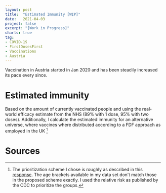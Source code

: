 ```yaml
---
layout: post
title:  "Estimated Immunity [WIP]"
date:   2021-04-03
project: false
excerpt: "[Work in Progress]"
charts: true
tag:
- COVID-19
- FirstDosesFirst
- Vaccinations
- Austria
---
```




Vaccination in Austria started in Jan 2020 and has been steadily increased its pace every since.

<div class="vega-chart" id="vacc_real_t_at"></div>

# Estimated immunity
Based on the amount of currently vaccinated people and using the real-world efficacy estimate from the NHS (89% with 1 dose, 95% with two doses).
Additionally, I calculate the estimated immunity for an alternative universe, where vaccines where distributed according to a FDF approach as employed in the UK [^1]

<div class="vega-chart" id="imm_real_at"></div>
<div class="vega-chart" id="imm_fdf_at"></div>



# Sources

[^1]: The prioritization scheme I chose is roughly as described in this [response](https://www.bmj.com/content/372/bmj.n710/rr). The age brackets available in my data set don't match those in the proposed scheme exactly. I used the relative risk as published by the CDC to prioritize the groups.
